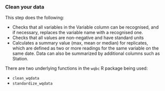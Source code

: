 ### Clean your data

This step does the following:  

* Checks that all variables in the Variable column can be recognised, and if necessary, replaces the variable name with a recognised one.
* Checks that all values are non-negative and have standard units
* Calculates a summary value (max, mean or median) for replicates, which are defined as two or more readings for the same variable on the same date. Data can also be summarized by additional columns such as Station.

There are two underlying functions in the `wqbc` R package being used: 
* `clean_wqdata`
* `standardize_wqdata`
